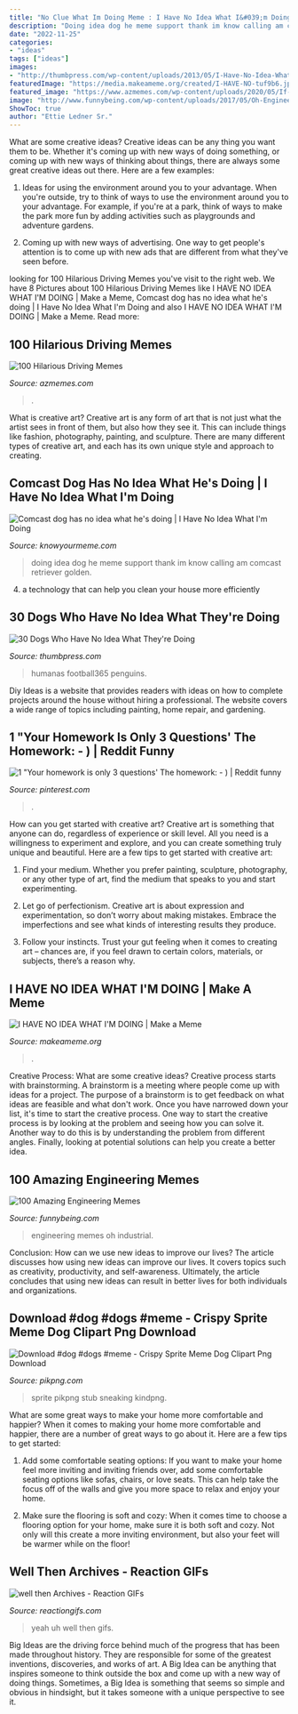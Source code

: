 ```yaml
---
title: "No Clue What Im Doing Meme : I Have No Idea What I&#039;m Doing"
description: "Doing idea dog he meme support thank im know calling am comcast retriever golden"
date: "2022-11-25"
categories:
- "ideas"
tags: ["ideas"]
images:
- "http://thumbpress.com/wp-content/uploads/2013/05/I-Have-No-Idea-What-Im-Doing-29.jpg"
featuredImage: "https://media.makeameme.org/created/I-HAVE-NO-tuf9b6.jpg"
featured_image: "https://www.azmemes.com/wp-content/uploads/2020/05/If-You-Are-In-The-Left-Lane.png"
image: "http://www.funnybeing.com/wp-content/uploads/2017/05/Oh-Engineering.jpg"
ShowToc: true
author: "Ettie Ledner Sr."
---
```



What are some creative ideas?
Creative ideas can be any thing you want them to be. Whether it's coming up with new ways of doing something, or coming up with new ways of thinking about things, there are always some great creative ideas out there. Here are a few examples: 
1. Ideas for using the environment around you to your advantage. When you're outside, try to think of ways to use the environment around you to your advantage. For example, if you're at a park, think of ways to make the park more fun by adding activities such as playgrounds and adventure gardens. 

2. Coming up with new ways of advertising. One way to get people's attention is to come up with new ads that are different from what they've seen before.

	

		
looking for 100 Hilarious Driving Memes you've visit to the right web. We have 8 Pictures about 100 Hilarious Driving Memes like I HAVE NO IDEA WHAT I&#039;M DOING | Make a Meme, Comcast dog has no idea what he&#039;s doing | I Have No Idea What I&#039;m Doing and also I HAVE NO IDEA WHAT I&#039;M DOING | Make a Meme. Read more:
		
    
## 100 Hilarious Driving Memes

<img loading=lazy src="https://www.azmemes.com/wp-content/uploads/2020/05/If-You-Are-In-The-Left-Lane.png" onerror="this.onerror=null;this.src='https://tse1.mm.bing.net/th?id=OIP.jt5scHRqJI5CU9y2sBQJuAHaG-&amp;pid=15.1';" alt="100 Hilarious Driving Memes">

_Source: azmemes.com_

>. 

	

What is creative art?
Creative art is any form of art that is not just what the artist sees in front of them, but also how they see it. This can include things like fashion, photography, painting, and sculpture. There are many different types of creative art, and each has its own unique style and approach to creating.

    
## Comcast Dog Has No Idea What He&#039;s Doing | I Have No Idea What I&#039;m Doing

<img loading=lazy src="https://i.kym-cdn.com/photos/images/original/001/009/427/5c2.png" onerror="this.onerror=null;this.src='https://tse2.mm.bing.net/th?id=OIP.QBVyYQ8D-3LtKT6HMe1vBwHaJ4&amp;pid=15.1';" alt="Comcast dog has no idea what he&#039;s doing | I Have No Idea What I&#039;m Doing">

_Source: knowyourmeme.com_

>doing idea dog he meme support thank im know calling am comcast retriever golden. 

	

4. a technology that can help you clean your house more efficiently

    
## 30 Dogs Who Have No Idea What They&#039;re Doing

<img loading=lazy src="http://thumbpress.com/wp-content/uploads/2013/05/I-Have-No-Idea-What-Im-Doing-29.jpg" onerror="this.onerror=null;this.src='https://tse1.mm.bing.net/th?id=OIP.YYicDlq-hQLkDh6VabHIswHaJ3&amp;pid=15.1';" alt="30 Dogs Who Have No Idea What They&#039;re Doing">

_Source: thumbpress.com_

>humanas football365 penguins. 

	

Diy Ideas is a website that provides readers with ideas on how to complete projects around the house without hiring a professional. The website covers a wide range of topics including painting, home repair, and gardening. 

    
## 1 &quot;Your Homework Is Only 3 Questions&#039; The Homework: - ) | Reddit Funny

<img loading=lazy src="https://i.pinimg.com/736x/4e/f5/c6/4ef5c601c4e625f0c4429c677ef6e73d.jpg" onerror="this.onerror=null;this.src='https://tse4.mm.bing.net/th?id=OIP.WJa1C5P56_xdK3jPB_FgwQHaGF&amp;pid=15.1';" alt="1 &quot;Your homework is only 3 questions&#039; The homework: - ) | Reddit funny">

_Source: pinterest.com_

>. 

	

How can you get started with creative art?
Creative art is something that anyone can do, regardless of experience or skill level. All you need is a willingness to experiment and explore, and you can create something truly unique and beautiful. Here are a few tips to get started with creative art:
1. Find your medium. Whether you prefer painting, sculpture, photography, or any other type of art, find the medium that speaks to you and start experimenting.

2. Let go of perfectionism. Creative art is about expression and experimentation, so don’t worry about making mistakes. Embrace the imperfections and see what kinds of interesting results they produce.

3. Follow your instincts. Trust your gut feeling when it comes to creating art – chances are, if you feel drawn to certain colors, materials, or subjects, there’s a reason why.

    
## I HAVE NO IDEA WHAT I&#039;M DOING | Make A Meme

<img loading=lazy src="https://media.makeameme.org/created/I-HAVE-NO-tuf9b6.jpg" onerror="this.onerror=null;this.src='https://tse4.mm.bing.net/th?id=OIP.V4aXERd9TsaP9-Ik44zNHQHaHa&amp;pid=15.1';" alt="I HAVE NO IDEA WHAT I&#039;M DOING | Make a Meme">

_Source: makeameme.org_

>. 

	

Creative Process: What are some creative ideas?
Creative process starts with brainstorming. A brainstorm is a meeting where people come up with ideas for a project. The purpose of a brainstorm is to get feedback on what ideas are feasible and what don't work. Once you have narrowed down your list, it's time to start the creative process.
One way to start the creative process is by looking at the problem and seeing how you can solve it. Another way to do this is by understanding the problem from different angles. Finally, looking at potential solutions can help you create a better idea.

    
## 100 Amazing Engineering Memes

<img loading=lazy src="http://www.funnybeing.com/wp-content/uploads/2017/05/Oh-Engineering.jpg" onerror="this.onerror=null;this.src='https://tse1.mm.bing.net/th?id=OIP.51mrH1zWlu7d-HAzJ5fRNwHaHa&amp;pid=15.1';" alt="100 Amazing Engineering Memes">

_Source: funnybeing.com_

>engineering memes oh industrial. 

	

Conclusion: How can we use new ideas to improve our lives?
The article discusses how using new ideas can improve our lives. It covers topics such as creativity, productivity, and self-awareness. Ultimately, the article concludes that using new ideas can result in better lives for both individuals and organizations.

    
## Download #dog #dogs #meme - Crispy Sprite Meme Dog Clipart Png Download

<img loading=lazy src="https://www.pikpng.com/pngl/m/409-4094413_dog-dogs-meme-crispy-sprite-meme-dog-clipart.png" onerror="this.onerror=null;this.src='https://tse1.mm.bing.net/th?id=OIP.KMGNcLUMRgqHNZuAcvs6zgHaIf&amp;pid=15.1';" alt="Download #dog #dogs #meme - Crispy Sprite Meme Dog Clipart Png Download">

_Source: pikpng.com_

>sprite pikpng stub sneaking kindpng. 

	

What are some great ways to make your home more comfortable and happier?
When it comes to making your home more comfortable and happier, there are a number of great ways to go about it. Here are a few tips to get started:
1. Add some comfortable seating options: If you want to make your home feel more inviting and inviting friends over, add some comfortable seating options like sofas, chairs, or love seats. This can help take the focus off of the walls and give you more space to relax and enjoy your home.

2. Make sure the flooring is soft and cozy: When it comes time to choose a flooring option for your home, make sure it is both soft and cozy. Not only will this create a more inviting environment, but also your feet will be warmer while on the floor!


    
## Well Then Archives - Reaction GIFs

<img loading=lazy src="http://www.reactiongifs.com/r/uhy.gif" onerror="this.onerror=null;this.src='https://tse1.mm.bing.net/th?id=OIP.n5imseobElLNdPr4dd_bTQHaDZ&amp;pid=15.1';" alt="well then Archives - Reaction GIFs">

_Source: reactiongifs.com_

>yeah uh well then gifs. 

	

Big Ideas are the driving force behind much of the progress that has been made throughout history. They are responsible for some of the greatest inventions, discoveries, and works of art. A Big Idea can be anything that inspires someone to think outside the box and come up with a new way of doing things. Sometimes, a Big Idea is something that seems so simple and obvious in hindsight, but it takes someone with a unique perspective to see it.

